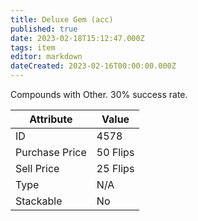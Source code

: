 ```yaml
---
title: Deluxe Gem (acc)
published: true
date: 2023-02-18T15:12:47.000Z
tags: item
editor: markdown
dateCreated: 2023-02-16T00:00:00.000Z
---
```


Compounds with Other. 30% success rate.

|Attribute|Value|
|-|-|
|ID|4578|
|Purchase Price|50 Flips|
|Sell Price|25 Flips|
|Type|N/A|
|Stackable|No|

